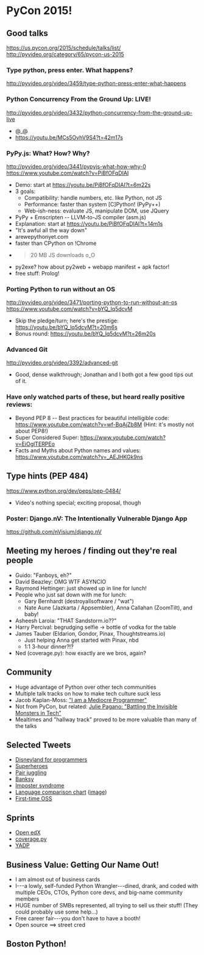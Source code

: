 # PyCon 2015!

## Good talks
https://us.pycon.org/2015/schedule/talks/list/
http://pyvideo.org/category/65/pycon-us-2015

### Type python, press enter. What happens?
http://pyvideo.org/video/3459/type-python-press-enter-what-happens

### Python Concurrency From the Ground Up: LIVE!
http://pyvideo.org/video/3432/python-concurrency-from-the-ground-up-live
- @_@
- https://youtu.be/MCs5OvhV9S4?t=42m17s

### PyPy.js: What? How? Why?
http://pyvideo.org/video/3441/pypyjs-what-how-why-0
https://www.youtube.com/watch?v=PiBfOFqDIAI
- Demo: start at https://youtu.be/PiBfOFqDIAI?t=6m22s
- 3 goals:
    - Compatibility: handle numbers, etc. like Python, not JS
    - Performance: faster than system [C]Python! (PyPy++)
    - Web-ish-ness: evaluate JS, manipulate DOM, use JQuery
- PyPy + Emscripten -- LLVM-to-JS compiler (asm.js)
- Explanation: start at https://youtu.be/PiBfOFqDIAI?t=14m1s
- "It's awful all the way down"
- arewepythonyet.com
- faster than CPython on !Chrome
- > 20 MB JS downloads o_O
- py2exe? how about py2web + webapp manifest + apk factor!
- free stuff: Prolog!

### Porting Python to run without an OS
http://pyvideo.org/video/3471/porting-python-to-run-without-an-os
https://www.youtube.com/watch?v=bYQ_lq5dcvM
- Skip the pledge/turn; here's the prestige: https://youtu.be/bYQ_lq5dcvM?t=20m6s
- Bonus round: https://youtu.be/bYQ_lq5dcvM?t=26m20s

### Advanced Git
http://pyvideo.org/video/3392/advanced-git
- Good, dense walkthrough; Jonathan and I both got a few good tips out of it.

### Have only watched parts of these, but heard really positive reviews:
- Beyond PEP 8 -- Best practices for beautiful intelligible code: https://www.youtube.com/watch?v=wf-BqAjZb8M (Hint: it's mostly not about PEP8!)
- Super Considered Super: https://www.youtube.com/watch?v=EiOglTERPEo
- Facts and Myths about Python names and values: https://www.youtube.com/watch?v=_AEJHKGk9ns

## Type hints (PEP 484)
https://www.python.org/dev/peps/pep-0484/
- Video's nothing special; exciting proposal, though

### Poster: Django.nV: The Intentionally Vulnerable Django App
https://github.com/nVisium/django.nV
 
## Meeting my heroes / finding out they're real people
- Guido: "Fanboys, eh?"
- David Beazley: OMG WTF ASYNCIO
- Raymond Hettinger: just showed up in line for lunch!
- People who just sat down with me for lunch:
    - Gary Bernhardt (destroyallsoftware / "wat")
    - Nate Aune (Jazkarta / Appsembler), Anna Callahan (ZoomTilt), and baby!
- Asheesh Laroia: "THAT Sandstorm.io??"
- Harry Percival: begrudging selfie -> bottle of vodka for the table
- James Tauber (Eldarion, Gondor, Pinax, Thoughtstreams.io)
    - Just helping Anna get started with Pinax, nbd
    - 1:1 3-hour dinner?!?
- Ned (coverage.py): how exactly are we bros, again?

## Community
- Huge advantage of Python over other tech communities
- Multiple talk tracks on how to make tech culture suck less
- Jacob Kaplan-Moss: ["I am a Mediocre Programmer"](https://www.youtube.com/watch?v=hIJdFxYlEKE)
- Not from PyCon, but related: [Julie Pagano: "Battling the Invisible Monsters in Tech"](http://juliepagano.com/blog/2013/11/02/it-s-dangerous-to-go-alone-battling-the-invisible-monsters-in-tech/)
- Mealtimes and "hallway track" proved to be more valuable than many of the talks

## Selected Tweets
- [Disneyland for programmers](https://twitter.com/alex_gaynor/status/372809026817359872)
- [Superheroes](https://twitter.com/catherinedevlin/status/587034045856542722)
- [Pair juggling](https://twitter.com/stj_07/status/587444093145460736)
- [Banksy](https://twitter.com/nedbat/status/587242008210714624)
- [Imposter syndrome](https://twitter.com/rundavidrun/status/587671657193455616)
- [Language comparison chart](https://twitter.com/SwiftOnSecurity/status/586989196222533632) ([image](https://pbs.twimg.com/media/CCL6PYwUgAAZml1.png:large))
- [First-time OSS](https://twitter.com/doctaphred/status/589189388149620736)

## Sprints
- [Open edX](https://open.edx.org/)
- [coverage.py](http://nedbatchelder.com/code/coverage/)
- [YADP](https://github.com/safarijv/yet-another-django-profiler)

## Business Value: Getting Our Name Out!
- I am almost out of business cards
- I---a lowly, self-funded Python Wrangler---dined, drank, and coded with multiple CEOs, CTOs, Python core devs, and big-name community members
- HUGE number of SMBs represented, all trying to sell us their stuff! (They could probably use some help...)
- Free career fair---you don't have to have a booth!
- Open source ==> street cred

## Boston Python!
